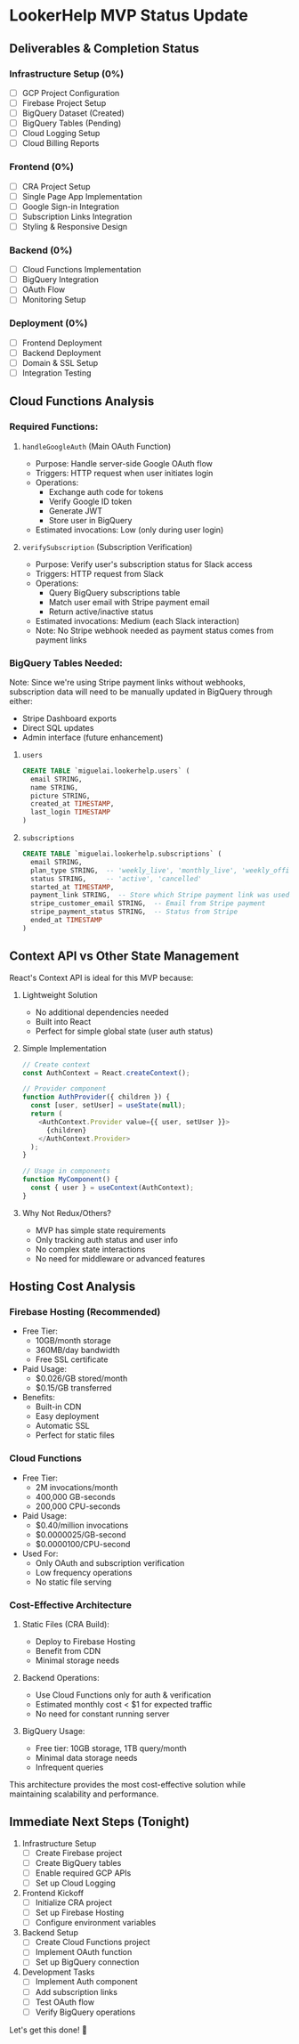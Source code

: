 # LookerHelp MVP Status Update

## Deliverables & Completion Status

### Infrastructure Setup (0%)
- [ ] GCP Project Configuration
- [ ] Firebase Project Setup
- [ ] BigQuery Dataset (Created)
- [ ] BigQuery Tables (Pending)
- [ ] Cloud Logging Setup
- [ ] Cloud Billing Reports

### Frontend (0%)
- [ ] CRA Project Setup
- [ ] Single Page App Implementation
- [ ] Google Sign-in Integration
- [ ] Subscription Links Integration
- [ ] Styling & Responsive Design

### Backend (0%)
- [ ] Cloud Functions Implementation
- [ ] BigQuery Integration
- [ ] OAuth Flow
- [ ] Monitoring Setup

### Deployment (0%)
- [ ] Frontend Deployment
- [ ] Backend Deployment
- [ ] Domain & SSL Setup
- [ ] Integration Testing

## Cloud Functions Analysis

### Required Functions:

1. `handleGoogleAuth` (Main OAuth Function)
   - Purpose: Handle server-side Google OAuth flow
   - Triggers: HTTP request when user initiates login
   - Operations:
     * Exchange auth code for tokens
     * Verify Google ID token
     * Generate JWT
     * Store user in BigQuery
   - Estimated invocations: Low (only during user login)

2. `verifySubscription` (Subscription Verification)
   - Purpose: Verify user's subscription status for Slack access
   - Triggers: HTTP request from Slack
   - Operations:
     * Query BigQuery subscriptions table
     * Match user email with Stripe payment email
     * Return active/inactive status
   - Estimated invocations: Medium (each Slack interaction)
   - Note: No Stripe webhook needed as payment status comes from payment links

### BigQuery Tables Needed:

Note: Since we're using Stripe payment links without webhooks, subscription data will need to be manually updated in BigQuery through either:
- Stripe Dashboard exports
- Direct SQL updates
- Admin interface (future enhancement)

1. `users`
   ```sql
   CREATE TABLE `miguelai.lookerhelp.users` (
     email STRING,
     name STRING,
     picture STRING,
     created_at TIMESTAMP,
     last_login TIMESTAMP
   )
   ```

2. `subscriptions`
   ```sql
   CREATE TABLE `miguelai.lookerhelp.subscriptions` (
     email STRING,
     plan_type STRING,  -- 'weekly_live', 'monthly_live', 'weekly_office', 'app'
     status STRING,     -- 'active', 'cancelled'
     started_at TIMESTAMP,
     payment_link STRING,  -- Store which Stripe payment link was used
     stripe_customer_email STRING,  -- Email from Stripe payment
     stripe_payment_status STRING,  -- Status from Stripe
     ended_at TIMESTAMP
   )
   ```

## Context API vs Other State Management

React's Context API is ideal for this MVP because:

1. Lightweight Solution
   - No additional dependencies needed
   - Built into React
   - Perfect for simple global state (user auth status)

2. Simple Implementation
   ```javascript
   // Create context
   const AuthContext = React.createContext();

   // Provider component
   function AuthProvider({ children }) {
     const [user, setUser] = useState(null);
     return (
       <AuthContext.Provider value={{ user, setUser }}>
         {children}
       </AuthContext.Provider>
     );
   }

   // Usage in components
   function MyComponent() {
     const { user } = useContext(AuthContext);
   }
   ```

3. Why Not Redux/Others?
   - MVP has simple state requirements
   - Only tracking auth status and user info
   - No complex state interactions
   - No need for middleware or advanced features

## Hosting Cost Analysis

### Firebase Hosting (Recommended)
- Free Tier: 
  * 10GB/month storage
  * 360MB/day bandwidth
  * Free SSL certificate
- Paid Usage:
  * $0.026/GB stored/month
  * $0.15/GB transferred
- Benefits:
  * Built-in CDN
  * Easy deployment
  * Automatic SSL
  * Perfect for static files

### Cloud Functions
- Free Tier:
  * 2M invocations/month
  * 400,000 GB-seconds
  * 200,000 CPU-seconds
- Paid Usage:
  * $0.40/million invocations
  * $0.0000025/GB-second
  * $0.0000100/CPU-second
- Used For:
  * Only OAuth and subscription verification
  * Low frequency operations
  * No static file serving

### Cost-Effective Architecture
1. Static Files (CRA Build):
   - Deploy to Firebase Hosting
   - Benefit from CDN
   - Minimal storage needs

2. Backend Operations:
   - Use Cloud Functions only for auth & verification
   - Estimated monthly cost < $1 for expected traffic
   - No need for constant running server

3. BigQuery Usage:
   - Free tier: 10GB storage, 1TB query/month
   - Minimal data storage needs
   - Infrequent queries

This architecture provides the most cost-effective solution while maintaining scalability and performance.

## Immediate Next Steps (Tonight)

1. Infrastructure Setup
   - [ ] Create Firebase project
   - [ ] Create BigQuery tables
   - [ ] Enable required GCP APIs
   - [ ] Set up Cloud Logging

2. Frontend Kickoff
   - [ ] Initialize CRA project
   - [ ] Set up Firebase Hosting
   - [ ] Configure environment variables

3. Backend Setup
   - [ ] Create Cloud Functions project
   - [ ] Implement OAuth function
   - [ ] Set up BigQuery connection

4. Development Tasks
   - [ ] Implement Auth component
   - [ ] Add subscription links
   - [ ] Test OAuth flow
   - [ ] Verify BigQuery operations

Let's get this done! 💪
